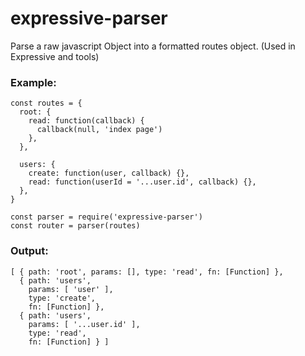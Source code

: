 # expressive-parser
Parse a raw javascript Object into a formatted routes object. (Used in Expressive and tools)

### Example: ###
      
    const routes = {
      root: {
        read: function(callback) {
          callback(null, 'index page')
        },
      },
    
      users: {
        create: function(user, callback) {},
        read: function(userId = '...user.id', callback) {},
      },
    }

    const parser = require('expressive-parser')
    const router = parser(routes)

### Output: ###
    [ { path: 'root', params: [], type: 'read', fn: [Function] },
      { path: 'users',
        params: [ 'user' ],
        type: 'create',
        fn: [Function] },
      { path: 'users',
        params: [ '...user.id' ],
        type: 'read',
        fn: [Function] } ]
    
